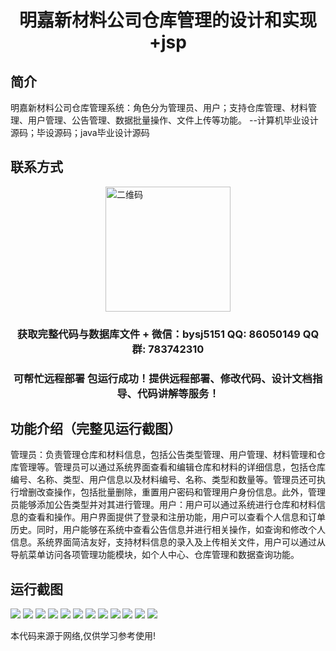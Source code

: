 <p><h1 align="center">明嘉新材料公司仓库管理的设计和实现+jsp</h1></p>

## 简介
明嘉新材料公司仓库管理系统：角色分为管理员、用户；支持仓库管理、材料管理、用户管理、公告管理、数据批量操作、文件上传等功能。    --计算机毕业设计源码；毕设源码；java毕业设计源码


## 联系方式
<img src="https://bs-1329754181.cos.ap-shanghai.myqcloud.com/wx.jpg" alt="二维码" style="display: block; margin: 0 auto;" width="200px">
<p><h3 align="center">获取完整代码与数据库文件 + 微信：bysj5151 QQ: 86050149 QQ群: 783742310</h3></p>
<p><h3 align="center">可帮忙远程部署 包运行成功！提供远程部署、修改代码、设计文档指导、代码讲解等服务！</h3></p>

## 功能介绍（完整见运行截图）
管理员：负责管理仓库和材料信息，包括公告类型管理、用户管理、材料管理和仓库管理等。管理员可以通过系统界面查看和编辑仓库和材料的详细信息，包括仓库编号、名称、类型、用户信息以及材料编号、名称、类型和数量等。管理员还可执行增删改查操作，包括批量删除，重置用户密码和管理用户身份信息。此外，管理员能够添加公告类型并对其进行管理。用户：用户可以通过系统进行仓库和材料信息的查看和操作。用户界面提供了登录和注册功能，用户可以查看个人信息和订单历史。同时，用户能够在系统中查看公告信息并进行相关操作，如查询和修改个人信息。系统界面简洁友好，支持材料信息的录入及上传相关文件，用户可以通过从导航菜单访问各项管理功能模块，如个人中心、仓库管理和数据查询功能。


## 运行截图
![](https://bs-1329754181.cos.ap-shanghai.myqcloud.com/ssm/MingJiaNewMaterialsWarehouseManagementJsp/img/001.jpg)
![](https://bs-1329754181.cos.ap-shanghai.myqcloud.com/ssm/MingJiaNewMaterialsWarehouseManagementJsp/img/002.jpg)
![](https://bs-1329754181.cos.ap-shanghai.myqcloud.com/ssm/MingJiaNewMaterialsWarehouseManagementJsp/img/003.jpg)
![](https://bs-1329754181.cos.ap-shanghai.myqcloud.com/ssm/MingJiaNewMaterialsWarehouseManagementJsp/img/004.jpg)
![](https://bs-1329754181.cos.ap-shanghai.myqcloud.com/ssm/MingJiaNewMaterialsWarehouseManagementJsp/img/005.jpg)
![](https://bs-1329754181.cos.ap-shanghai.myqcloud.com/ssm/MingJiaNewMaterialsWarehouseManagementJsp/img/006.jpg)
![](https://bs-1329754181.cos.ap-shanghai.myqcloud.com/ssm/MingJiaNewMaterialsWarehouseManagementJsp/img/007.jpg)
![](https://bs-1329754181.cos.ap-shanghai.myqcloud.com/ssm/MingJiaNewMaterialsWarehouseManagementJsp/img/008.jpg)
![](https://bs-1329754181.cos.ap-shanghai.myqcloud.com/ssm/MingJiaNewMaterialsWarehouseManagementJsp/img/009.jpg)
![](https://bs-1329754181.cos.ap-shanghai.myqcloud.com/ssm/MingJiaNewMaterialsWarehouseManagementJsp/img/010.jpg)
![](https://bs-1329754181.cos.ap-shanghai.myqcloud.com/ssm/MingJiaNewMaterialsWarehouseManagementJsp/img/011.jpg)
![](https://bs-1329754181.cos.ap-shanghai.myqcloud.com/ssm/MingJiaNewMaterialsWarehouseManagementJsp/img/012.jpg)

<p>本代码来源于网络,仅供学习参考使用!</p>
